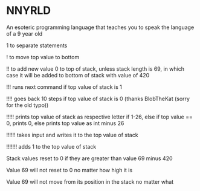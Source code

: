 # NNYRLD
An esoteric programming language that teaches you to speak the language of a 9 year old

1 to separate statements

! to move top value to bottom

!! to add new value 0 to top of stack, unless stack length is 69, in which case it will be added to bottom of stack with value of 420

!!! runs next command if top value of stack is 1

!!!! goes back 10 steps if top value of stack is 0 (thanks BlobTheKat (sorry for the old typo))

!!!!! prints top value of stack as respective letter if 1-26, else if top value == 0, prints 0, else prints top value as int minus 26

!!!!!! takes input and writes it to the top value of stack

!!!!!!! adds 1 to the top value of stack

Stack values reset to 0 if they are greater than value 69 minus 420

Value 69 will not reset to 0 no matter how high it is

Value 69 will not move from its position in the stack no matter what
